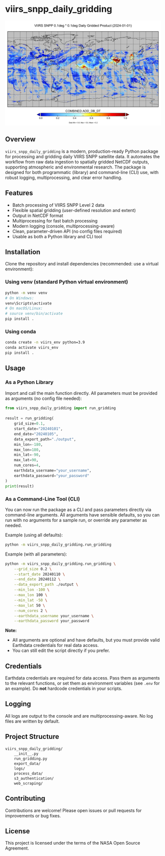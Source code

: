 # viirs_snpp_daily_gridding

![VIIRS SNPP Daily Gridding](images/image.png)

## Overview

`viirs_snpp_daily_gridding` is a modern, production-ready Python package for processing and gridding daily VIIRS SNPP satellite data. It automates the workflow from raw data ingestion to spatially gridded NetCDF outputs, supporting atmospheric and environmental research. The package is designed for both programmatic (library) and command-line (CLI) use, with robust logging, multiprocessing, and clear error handling.

## Features

- Batch processing of VIIRS SNPP Level 2 data
- Flexible spatial gridding (user-defined resolution and extent)
- Output in NetCDF format
- Multiprocessing for fast batch processing
- Modern logging (console, multiprocessing-aware)
- Clean, parameter-driven API (no config files required)
- Usable as both a Python library and CLI tool

## Installation

Clone the repository and install dependencies (recommended: use a virtual environment):

### Using venv (standard Python virtual environment)

```bash
python -m venv venv
# On Windows:
venv\Scripts\activate
# On macOS/Linux:
# source venv/bin/activate
pip install .
```

### Using conda

```bash
conda create -n viirs_env python=3.9
conda activate viirs_env
pip install .
```

## Usage

### As a Python Library

Import and call the main function directly. All parameters must be provided as arguments (no config file needed):

```python
from viirs_snpp_daily_gridding import run_gridding

result = run_gridding(
    grid_size=0.1,
    start_date="20240101",
    end_date="20240105",
    data_export_path="./output",
    min_lon=-180,
    max_lon=180,
    min_lat=-90,
    max_lat=90,
    num_cores=4,
    earthdata_username="your_username",
    earthdata_password="your_password"
)
print(result)
```

### As a Command-Line Tool (CLI)

You can now run the package as a CLI and pass parameters directly via command-line arguments. All arguments have sensible defaults, so you can run with no arguments for a sample run, or override any parameter as needed.

Example (using all defaults):

```bash
python -m viirs_snpp_daily_gridding.run_gridding
```

Example (with all parameters):

```bash
python -m viirs_snpp_daily_gridding.run_gridding \
    --grid_size 0.2 \
    --start_date 20240110 \
    --end_date 20240112 \
    --data_export_path ./output \
    --min_lon -100 \
    --max_lon 100 \
    --min_lat -50 \
    --max_lat 50 \
    --num_cores 2 \
    --earthdata_username your_username \
    --earthdata_password your_password
```

**Note:**
- All arguments are optional and have defaults, but you must provide valid Earthdata credentials for real data access.
- You can still edit the script directly if you prefer.

## Credentials

Earthdata credentials are required for data access. Pass them as arguments to the relevant functions, or set them as environment variables (see `.env` for an example). Do **not** hardcode credentials in your scripts.

## Logging

All logs are output to the console and are multiprocessing-aware. No log files are written by default.

## Project Structure

```
viirs_snpp_daily_gridding/
    __init__.py
    run_gridding.py
    export_data/
    logs/
    process_data/
    s3_authentication/
    web_scraping/
```

## Contributing

Contributions are welcome! Please open issues or pull requests for improvements or bug fixes.

## License

This project is licensed under the terms of the NASA Open Source Agreement.